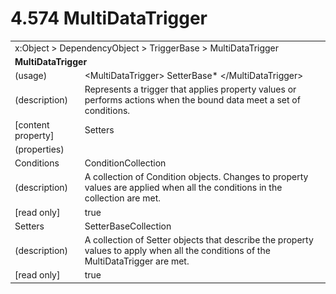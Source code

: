 <html dir="LTR" xmlns:mshelp="http://msdn.microsoft.com/mshelp" xmlns:ddue="http://ddue.schemas.microsoft.com/authoring/2003/5" xmlns:xlink="http://www.w3.org/1999/xlink" xmlns:tool="http://www.microsoft.com/tooltip">

<body>
 <input type="hidden" id="userDataCache" class="userDataStyle">
 <input type="hidden" id="hiddenScrollOffset">
 <img id="dropDownImage" style="display:none; height:0; width:0;" src="../local/drpdown.gif">
 <img id="dropDownHoverImage" style="display:none; height:0; width:0;" src="../local/drpdown_orange.gif">
 <img id="collapseImage" style="display:none; height:0; width:0;" src="../local/collapse.gif">
 <img id="expandImage" style="display:none; height:0; width:0;" src="../local/exp.gif">
 <img id="collapseAllImage" style="display:none; height:0; width:0;" src="../local/collall.gif">
 <img id="expandAllImage" style="display:none; height:0; width:0;" src="../local/expall.gif">
 <img id="copyImage" style="display:none; height:0; width:0;" src="../local/copycode.gif">
 <img id="copyHoverImage" style="display:none; height:0; width:0;" src="../local/copycodeHighlight.gif">
 <div id="header"><h1 class="heading">4.574 MultiDataTrigger</h1></div>

 <div id="mainSection">
 <div id="mainBody">
 <div id="allHistory" class="saveHistory" onsave="saveAll()" onload="loadAll()"></div>
 <p xmlns:wsd="http://wsdev.schemas.microsoft.com/authoring/2008/2" xmlns:msxsl="urn:schemas-microsoft-com:xslt" xmlns:script="urn:script" xmlns:build="urn:build">
 </p>
 <div id="sectionSection0" class="section" name="collapseableSection">
 <content xmlns="http://ddue.schemas.microsoft.com/authoring/2003/5" xmlns:wsd="http://wsdev.schemas.microsoft.com/authoring/2008/2" xmlns:msxsl="urn:schemas-microsoft-com:xslt" xmlns:script="urn:script" xmlns:build="urn:build">
 </content>
 </div>
 <div id="sectionSection1" class="section" name="collapseableSection">
 <content xmlns="http://ddue.schemas.microsoft.com/authoring/2003/5" xmlns:wsd="http://wsdev.schemas.microsoft.com/authoring/2008/2" xmlns:msxsl="urn:schemas-microsoft-com:xslt" xmlns:script="urn:script" xmlns:build="urn:build">
 <table class="ProtocolAuthoredTable" xmlns="">
 <tr><td colspan="2">
<mshelp:link keywords="c0d383e4-fcdb-4546-a06b-81c262fe2a5e" tabindex="0">x:Object</mshelp:link> &gt; <mshelp:link keywords="44a6e58f-41e0-4602-b1d2-75a9b44a5acb" tabindex="0">DependencyObject</mshelp:link> &gt; <mshelp:link keywords="56a5290e-4b97-4d6c-ad41-0fe12f42f1c7" tabindex="0">TriggerBase</mshelp:link> &gt; <mshelp:link keywords="3e72330f-cbdb-4b3f-b486-9981e35d142e" tabindex="0">MultiDataTrigger</mshelp:link> </td>
 </tr>
 <tr><td colspan="2">
 <b>MultiDataTrigger</b> </td>
 </tr>
 <tr><td><div class="indent0">(usage)</div></td>
 <td>&lt;MultiDataTrigger&gt; <mshelp:link keywords="33972339-25dd-4bbc-9b9c-461e80fee719" tabindex="0">SetterBase</mshelp:link>* &lt;/MultiDataTrigger&gt;</td>
 </tr>
 <tr><td><div class="indent0">(description)</div></td>
 <td>Represents a trigger that applies property values or performs actions when the bound data meet a set of conditions.</td>
 </tr>
 <tr><td><div class="indent0">[content property]</div></td>
 <td><mshelp:link keywords="3e72330f-cbdb-4b3f-b486-9981e35d142e" tabindex="0">Setters</mshelp:link></td>
 </tr>
 <tr><td><div class="indent0">(properties)</div></td>
 <td></td>
 </tr>
 <tr><td><div class="indent2">Conditions</div></td>
 <td><mshelp:link keywords="a8fb8b5b-c8e9-4a21-8cd7-f1ea2f7c7e6d" tabindex="0">ConditionCollection</mshelp:link></td>
 </tr>
 <tr><td><div class="indent4">(description)</div></td>
 <td>A collection of Condition objects. Changes to property values are applied when all the conditions in the collection are met.</td>
 </tr>
 <tr><td><div class="indent4">[read only]</div></td>
 <td>true</td>
 </tr>
 <tr><td><div class="indent2">Setters</div></td>
 <td><mshelp:link keywords="ca3647a7-1cef-4080-8fb7-21c3dc5aa3db" tabindex="0">SetterBaseCollection</mshelp:link></td>
 </tr>
 <tr><td><div class="indent4">(description)</div></td>
 <td>A collection of Setter objects that describe the property values to apply when all the conditions of the MultiDataTrigger are met.</td>
 </tr>
 <tr><td><div class="indent4">[read only]</div></td>
 <td>true</td>
 </tr>
</table>
 </content>
 </div>
 <!--[if gte IE 5]>
 <tool:tip element="languageFilterToolTip" avoidmouse="false"/>
 <![endif]-->
 </div>
 <a name="feedback"></a><span></span>
 </div>
</body></html>
